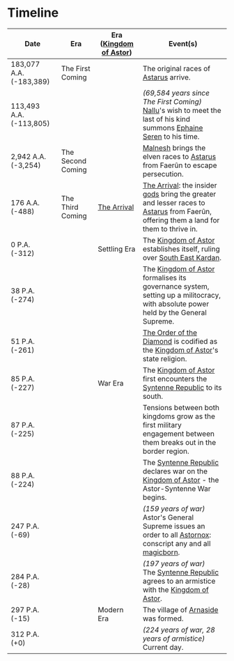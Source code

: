 # Timeline

| Date | Era | Era ([Kingdom of Astor](../civilisations/kingdom-of-astor/kingdom-of-astor.md)) | Event(s) |
| --- | --- | --- | --- |
| 183,077 A.A. (-183,389) | The First Coming | | The original races of [Astarus](../planes/astarus.md) arrive. |
| 113,493 A.A. (-113,805) | | | *(69,584 years since The First Coming)*<br />[Nallu](../characters/nallu.md)'s wish to meet the last of his kind summons [Ephaine Seren](../characters/ephaine-seren.md) to his time. |
| 2,942 A.A. (-3,254) | The Second Coming | | [Malnesh](../gods/deities/malnesh.md) brings the elven races to [Astarus](../planes/astarus.md) from Faerûn to escape persecution. |
| 176 A.A.<br />(-488) | The Third Coming | [The Arrival](events/the-arrival.md) | [The Arrival](events/the-arrival.md): the insider [gods](../gods/gods.md) bring the greater and lesser races to [Astarus](../planes/astarus.md) from Faerûn, offering them a land for them to thrive in. |
| 0 P.A. (-312) | | Settling Era | The [Kingdom of Astor](../civilisations/kingdom-of-astor/kingdom-of-astor.md) establishes itself, ruling over [South East Kardan](../places/regions/south-east-kardan.md). |
| 38 P.A. (-274) | | | The [Kingdom of Astor](../civilisations/kingdom-of-astor/kingdom-of-astor.md) formalises its governance system, setting up a militocracy, with absolute power held by the General Supreme. |
| 51 P.A. (-261) | | | [The Order of the Diamond](../organisations/the-order-of-the-diamond.md) is codified as the [Kingdom of Astor](../civilisations/kingdom-of-astor/kingdom-of-astor.md)'s state religion. |
| 85 P.A. (-227) | | War Era | The [Kingdom of Astor](../civilisations/kingdom-of-astor/kingdom-of-astor.md) first encounters the [Syntenne Republic](../civilisations/syntenne-republic/syntenne-republic.md) to its south. |
| 87 P.A. (-225) | | | Tensions between both kingdoms grow as the first military engagement between them breaks out in the border region. |
| 88 P.A. (-224) | | | The [Syntenne Republic](../civilisations/syntenne-republic/syntenne-republic.md) declares war on the [Kingdom of Astor](../civilisations/kingdom-of-astor/kingdom-of-astor.md) - the Astor-Syntenne War begins. |
| 247 P.A. (-69) | | | *(159 years of war)*<br />Astor's General Supreme issues an order to all [Astornox](../organisations/astornox/astornox.md): conscript any and all [magicborn](../civilisations/kingdom-of-astor/magicborn.md).
| 284 P.A. (-28) | | | *(197 years of war)*<br />The [Syntenne Republic](../civilisations/syntenne-republic/syntenne-republic.md) agrees to an armistice with the [Kingdom of Astor](../civilisations/kingdom-of-astor/kingdom-of-astor.md). |
| 297 P.A. (-15) | | Modern Era | The village of [Arnaside](../places/villages/arnaside.md) was formed. |
| 312 P.A. (+0) | | | *(224 years of war, 28 years of armistice)*<br />Current day. |

